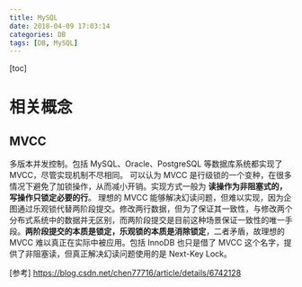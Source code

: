 ```yaml
---
title: MySQL
date: 2018-04-09 17:03:14
categories: DB
tags: [DB, MySQL]
---
```

[toc]









# 相关概念

## MVCC
多版本并发控制。包括 MySQL、Oracle、PostgreSQL 等数据库系统都实现了MVCC，尽管实现机制不尽相同。
可以认为 MVCC 是行级锁的一个变种，在很多情况下避免了加锁操作，从而减小开销。实现方式一般为 **读操作为非阻塞式的，写操作只锁定必要的行**。
理想的 MVCC 能够解决幻读问题，但难以实现，因为企图通过乐观锁代替两阶段提交。修改两行数据，但为了保证其一致性，与修改两个分布式系统中的数据并无区别，而两阶段提交是目前这种场景保证一致性的唯一手段。**两阶段提交的本质是锁定，乐观锁的本质是消除锁定**，二者矛盾，故理想的 MVCC 难以真正在实际中被应用。包括 InnoDB 也只是借了 MVCC 这个名字，提供了非阻塞读，但真正解决幻读问题使用的是 Next-Key Lock。

[参考]
https://blog.csdn.net/chen77716/article/details/6742128
